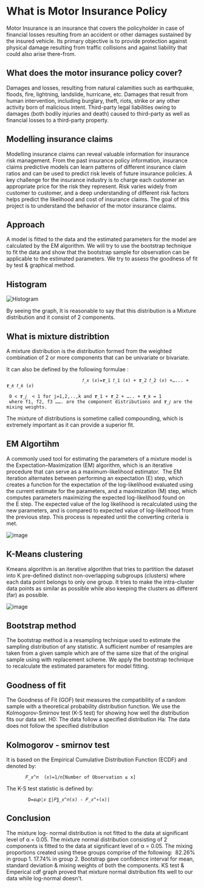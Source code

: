 # What is Motor Insurance Policy
Motor Insurance is an insurance that covers the policyholder in case of financial losses resulting from an accident or other damages sustained by the insured vehicle. 
Its primary objective is to provide protection against physical damage resulting from traffic collisions and against liability that could also arise there-from.

## What does the motor insurance policy cover?
Damages and losses, resulting from natural calamities such as earthquake, floods, fire, lightning, landslide, hurricane, etc.
Damages that result from human intervention, including burglary, theft, riots, strike or any other activity born of malicious intent.
Third-party legal liabilities owing to damages (both bodily injuries and death) caused to third-party as well as financial losses to a third-party property.

## Modelling insurance claims  
Modelling insurance claims can reveal valuable information for insurance risk management. 
From the past insurance policy information, insurance claims predictive models can learn patterns of different insurance claim ratios and can be used to predict risk levels of future insurance policies.
A key challenge for the insurance industry is to charge each customer an appropriate price for the risk they represent. Risk varies widely from customer to customer, and a deep understanding of different risk factors helps predict the likelihood and cost of insurance claims. 
The goal of this project is to understand the behavior of the motor insurance claims.

## Approach 
A model is fitted to the data and the estimated parameters for the model are calculated by the EM algorithm.
We will try to use the bootstrap technique to fit the data and show that the bootstrap sample for observation can be applicable to the estimated parameters.
We try to assess the goodness of fit by test & graphical method.

## Histogram
![Histogram](https://user-images.githubusercontent.com/70087327/130547499-5cb361b8-5edd-4a20-a709-56dd1377ccc2.jpg)

By seeing the graph, It is reasonable to say that this distribution is a Mixture distribution and it consist of 2 components.

## What is mixture distribtion
A mixture distribution is the distribution formed from the weighted combination of 2 or more components that can be univariate or bivariate.

It can also be defined by the following formulae :

                                𝑓_𝑥 (𝑥)=𝝉_1 𝑓_1 (𝑥) + 𝝉_2 𝑓_2 (𝑥) +…... + 𝝉_𝑘 𝑓_𝑘 (𝑥) 
     
     0 < 𝝉_𝑗  < 1 for j=1,2,..,k and 𝝉_1 + 𝝉_2 + ….. + 𝝉_𝑘 = 1
     where f1, f2, f3 ……. are the component distributions and 𝝉_𝑗 are the mixing weights.

The mixture of distributions is sometime called compounding, which is extremely important as it can provide a superior fit.

## EM Algortihm 
A commonly used tool for estimating the parameters of a mixture model is the Expectation–Maximization (EM) algorithm, which is an iterative procedure that can serve as a maximum-likelihood estimator. 
The EM iteration alternates between performing an expectation (E) step, which creates a function for the expectation of the log-likelihood evaluated using the current estimate for the parameters, and a maximization (M) step, which computes parameters maximizing the expected log-likelihood found on the E step.
The expected value of the log likelihood is recalculated using the new parameters, and is compared to expected value of log-likelihood from the previous step.
This process is repeated until the converting criteria is met.

![image](https://user-images.githubusercontent.com/70087327/130547681-101e9db9-afde-4711-b25f-199f2712eff5.png)

## K-Means clustering
Kmeans algorithm is an iterative algorithm that tries to partition the dataset into K pre-defined distinct non-overlapping subgroups (clusters) where each data point belongs to only one group.
It tries to make the intra-cluster data points as similar as possible while also keeping the clusters as different (far) as possible.

![image](https://user-images.githubusercontent.com/70087327/130547906-cbf55095-0f2e-4268-bdcd-b9933530319d.png)

## Bootstrap method
The bootstrap method is a resampling technique used to estimate the sampling distribution of any statistic.
A sufficient number of resamples are taken from a given sample which are of the same size that of the original sample using with replacement scheme.
We apply the bootstrap technique to recalculate the estimated parameters for model fitting.

## Goodness of fit
The Goodness of Fit (GOF) test measures the compatibility of a random sample with a theoretical probability distribution function.
We use the Kolmogorov-Smirnov test (K-S test) for showing how well the distribution fits our data set.
  H0: The data follow a specified  distribution
  Ha: The data does not follow the specified distribution
  
## Kolmogorov - smirnov test
It is based on the Empirical Cumulative Distribution Function (ECDF) and denoted by: 
                         
           𝐹_𝑥^𝑛  (𝑥)=1/𝑛[Number of Observation ≤ x]


The K-S test statistic is defined by:      
     
            D=𝑠𝑢𝑝¦𝑥 〖|𝐹〗_𝑥^𝑛(x) - 𝐹_𝑥^∗(x)|

## Conclusion
The  mixture  log- normal  distribution  is  not  fitted  to  the data at significant level of α = 0.05.
The mixture normal distribution consisting of 2 components is fitted to the data at significant level of  α = 0.05.
The mixing proportions created using these groups comprise of the following:
 82.26% in group 1.
 17.74% in group 2.
Bootstrap gave confidence interval for mean, standard deviation & mixing weights of both the components.
KS test & Emperical cdf graph proved that mixture normal distribution fits well to our data while log-normal doesn't.
